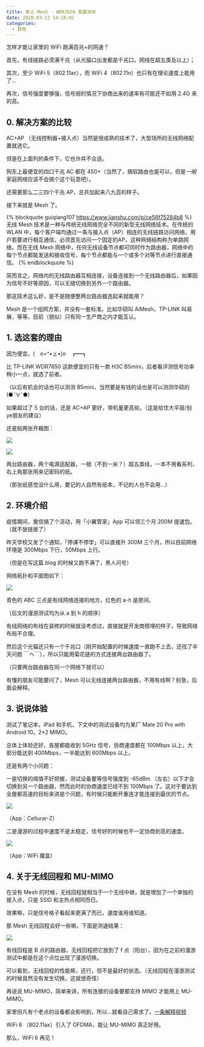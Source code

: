 ```yaml
---
title: 来上 Mesh - WDR7650 易展测评
date: 2020-03-12 14:16:01
categories:
  - 其他
---
```


怎样才能让家里的 WiFi 跑满百兆+的网速？

<!--more-->

首先，有线链路必须满千兆（从光猫口出发都是千兆口，网线在超五类及以上）；

其次，至少 WiFi 5（802.11ac），而 WiFi 4（802.11n）也只有在理论速度上能用了...

再次，信号强度要够强，信号弱的情况下协商出来的速率有可能还不如用 2.4G 来的高。

## 0. 解决方案的比较

AC+AP （无线控制器+接入点）当然是很成熟的技术了，大型场所的无线网络配置就选它。

但是在上面列的条件下，它也许并不合适。

狗东上最便宜的四口千兆 AC 都在 450+（当然了，搞软路由也是可以，但是*一般*家庭网络应该不会搞个这个玩意吧）。

还需要那么二三四个千兆 AP，总共加起来八九百的样子。

接下来就是 Mesh 了。

{% blockquote guiqiang107 https://www.jianshu.com/p/ce56f75284b8 %}
无线 Mesh 技术是一种与传统无线网络完全不同的新型无线网络技术。在传统的 WLAN 中，每个客户端均通过一条与接入点（AP）相连的无线链路访问网络，用户若要进行相互通信，必须首先访问一个固定的AP，这种网络结构称为单跳网络。而在无线 Mesh 网络中，任何无线设备节点都可同时作为路由器，网络中的每个节点都能发送和接收信号，每个节点都能与一个或多个对等节点进行直接通信。
{% endblockquote %}

简而言之，网络内的无线路由器互相连接，设备连接到一个无线路由器后，如果因为信号不好等原因，可以无缝切换到另外一个路由器。

那这技术这么好，是不是随便整两台路由器连起来就能用？

Mesh 是一个组网方案，并没有一套标准。比如华硕叫 AiMesh，TP-LINK 叫易展，等等。目前（貌似）只有同一生产商之内才能互认。

## 1. 选这套的理由

因为便宜。(　o=^•ェ•)o　┏━┓

比 TP-LINK WDR7650 这款便宜的只有一款 H3C B5mini，后者看评测信号功率稍小一点，就选了前者。

（以后有机会的话也可以测测 B5mini，当然要是有钱的话也是可以测测华硕的 (●ˇ∀ˇ●)

如果超过了 5 台的话，还是 AC+AP 更好，带机量更高些。（这是给住大平层/别ye朋友的建议）

还是贴两张开箱图：

![](/images/mesh-1.jpg)

![](/images/mesh-2.jpg)

两台路由器，两个电源适配器，一根（不到一米？）超五类线，一本不用看系列，右上角那张用来记密码的纸。

（那张纸感觉没什么用，要记的人自然有纸本，不记的人也不会用...）

## 2. 环境介绍

疫情期间，奠信搞了个活动，用「小翼管家」App 可以领三个月 200M 提速包。（就不放链接了）

昨天学校又发了个通知，「停课不停学」可以直接升 300M 三个月，所以目前网络环境是 300Mbps 下行，50Mbps 上行。

（但是在写这篇 blog 的时候又跑不满了，黑人问号）

网络拓扑和平面图如下：

![](/images/mesh-3.png)

青色的 ABC 三点是有线网络连接的地方，红色的 a-h 是房间。

（后文的漫游测试均为从 a 到 h 的顺序）

有线网络的布线在装修的时候就没考虑过，直接就是开发商预埋的样子，导致网络布局不合理。

然后这个光猫还只有一个千兆口（刚开始配置的时候速度一直跑不上去，还找了半天问题 ￣へ￣），所以只能用菊花链的方式连接两台路由器了。

（只要两台路由器在同一个网络下就可以）

有懂的朋友可能要问了，Mesh 可以无线连接两台路由器，不用有线啊？别急，后面会解释。

## 3. 说说体验

测试了笔记本，iPad 和手机，下文中的测试设备均为某厂 Mate 20 Pro with Android 10，2*2 MIMO。

总体上体验还好，各屋都能收到 5GHz 信号，协商速度都在 100Mbps 以上，大部分能达到 400Mbps，一半能达到 600Mbps 以上。

还是有两个小问题：

一是切换的阈值不好把握，测试设备要等信号强度到 -65dBm （左右）以下才会切换到另一个路由器，然而此时的协商速度已经不到 100Mbps 了。这对于要达到全屋都高速的目标来讲是个问题，有时候只能断开重连才能连接到最优的节点。

![](/images/mesh-4.jpg)

（App：Cellurar-Z）

二是漫游的过程中速度不是太稳定，信号好的时候也不一定协商到高的速度。

![](/images/mesh-5.jpg)

（App：WiFi 魔盒）

## 4. 关于无线回程和 MU-MIMO

在没有 Mesh 的时候，无线回程就相当于一个无线中继，就是增加了一个单独的接入点，只是 SSID 和主热点相同而已。

效果嘛，只是信号格子看起来更满了而已，速度谁用谁知道。

那 Mesh 无线回程会好一些嘛，下面是测速结果：

![](/images/mesh-6.png)

有线回程是 B 点的路由器，无线回程把它放到了 f 点（阳台），因为在之前的漫游测试中都是在这个点位出现了漫游切换。

可以看到，无线回程的性能嘛，还行，但不是最好的状态。（无线回程在漫游测试的时候竟然没有发生切换，这就很奇怪）

再说说 MU-MIMO，简单来讲，所有连接的设备要都支持 MIMO 才能用上 MU-MIMO。

家里但凡有个老点的设备都会影响到，所以...就看自己需求了。[一条解释视频](http://b23.tv/av90865222)

WiFi 6 （802.11ax）引入了 OFDMA，能让 MU-MIMO 真正好用。

那么，WiFi 6 再见！
